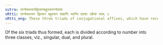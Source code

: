 ```yaml
---
sutra: तान्येकवचनद्विवचनबहुवचनान्येकशः
vRtti: तान्येकवचन द्विवचन बहुवचन संज्ञानि भवन्ति एकशः एकैकं पदम् ॥
vRtti_eng: These three triads of conjugational affixes, which have received the names of Lowest &c, are called (as regard the three expressions in each triad) severally "the expression for one" (singular) "the expression for two" (dual), and "the expression for many" (plural).
---
```

Of the six triads thus formed, each is divided according to number into three classes, viz., singular, dual, and plural.
